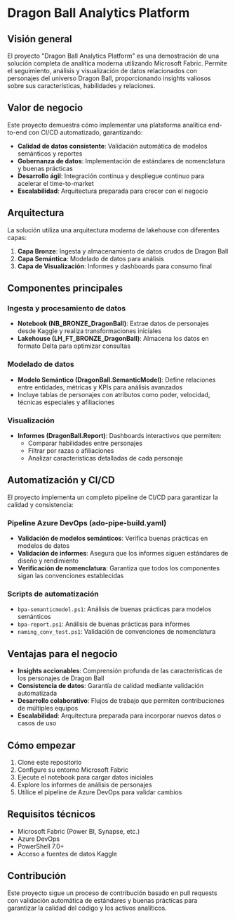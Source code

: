 # Dragon Ball Analytics Platform

## Visión general  

El proyecto "Dragon Ball Analytics Platform" es una demostración de una solución completa de analítica moderna utilizando Microsoft Fabric. Permite el seguimiento, análisis y visualización de datos relacionados con personajes del universo Dragon Ball, proporcionando insights valiosos sobre sus características, habilidades y relaciones.

## Valor de negocio

Este proyecto demuestra cómo implementar una plataforma analítica end-to-end con CI/CD automatizado, garantizando:

- **Calidad de datos consistente**: Validación automática de modelos semánticos y reportes
- **Gobernanza de datos**: Implementación de estándares de nomenclatura y buenas prácticas
- **Desarrollo ágil**: Integración continua y despliegue continuo para acelerar el time-to-market
- **Escalabilidad**: Arquitectura preparada para crecer con el negocio

## Arquitectura

La solución utiliza una arquitectura moderna de lakehouse con diferentes capas:

1. **Capa Bronze**: Ingesta y almacenamiento de datos crudos de Dragon Ball
2. **Capa Semántica**: Modelado de datos para análisis
3. **Capa de Visualización**: Informes y dashboards para consumo final

## Componentes principales

### Ingesta y procesamiento de datos
- **Notebook (NB_BRONZE_DragonBall)**: Extrae datos de personajes desde Kaggle y realiza transformaciones iniciales
- **Lakehouse (LH_FT_BRONZE_DragonBall)**: Almacena los datos en formato Delta para optimizar consultas

### Modelado de datos
- **Modelo Semántico (DragonBall.SemanticModel)**: Define relaciones entre entidades, métricas y KPIs para análisis avanzados
- Incluye tablas de personajes con atributos como poder, velocidad, técnicas especiales y afiliaciones

### Visualización
- **Informes (DragonBall.Report)**: Dashboards interactivos que permiten:
  - Comparar habilidades entre personajes
  - Filtrar por razas o afiliaciones
  - Analizar características detalladas de cada personaje

## Automatización y CI/CD

El proyecto implementa un completo pipeline de CI/CD para garantizar la calidad y consistencia:

### Pipeline Azure DevOps (ado-pipe-build.yaml)
- **Validación de modelos semánticos**: Verifica buenas prácticas en modelos de datos
- **Validación de informes**: Asegura que los informes siguen estándares de diseño y rendimiento
- **Verificación de nomenclatura**: Garantiza que todos los componentes sigan las convenciones establecidas

### Scripts de automatización
- `bpa-semanticmodel.ps1`: Análisis de buenas prácticas para modelos semánticos
- `bpa-report.ps1`: Análisis de buenas prácticas para informes
- `naming_conv_test.ps1`: Validación de convenciones de nomenclatura

## Ventajas para el negocio

- **Insights accionables**: Comprensión profunda de las características de los personajes de Dragon Ball
- **Consistencia de datos**: Garantía de calidad mediante validación automatizada
- **Desarrollo colaborativo**: Flujos de trabajo que permiten contribuciones de múltiples equipos
- **Escalabilidad**: Arquitectura preparada para incorporar nuevos datos o casos de uso

## Cómo empezar

1. Clone este repositorio
2. Configure su entorno Microsoft Fabric
3. Ejecute el notebook para cargar datos iniciales
4. Explore los informes de análisis de personajes
5. Utilice el pipeline de Azure DevOps para validar cambios

## Requisitos técnicos

- Microsoft Fabric (Power BI, Synapse, etc.)
- Azure DevOps
- PowerShell 7.0+
- Acceso a fuentes de datos Kaggle

## Contribución

Este proyecto sigue un proceso de contribución basado en pull requests con validación automática de estándares y buenas prácticas para garantizar la calidad del código y los activos analíticos.
